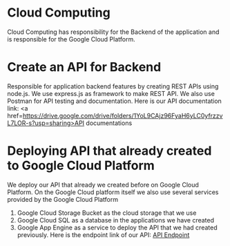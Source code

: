 # Cloud Computing
Cloud Computing has responsibility for the Backend of the application and is responsible for the Google Cloud Platform.
<br>

# Create an API for Backend
Responsible for application backend features by creating REST APIs using node.js. We use express.js as framework to make REST API. We also use Postman for API testing and documentation. Here is our API documentation link: <a href=https://drive.google.com/drive/folders/1YoL9CAjz96FyaH6yLC0yfrzzvL7LOR-s?usp=sharing>API documentations</a>
<br>

# Deploying API that already created to Google Cloud Platform
We deploy our API that already we created before on Google Cloud Platform. On the Google Cloud platform itself we also use several services provided by the Google Cloud Platform
1. Google Cloud Storage Bucket as the cloud storage that we use
2. Google Cloud SQL as a database in the applications we have created
3. Google App Engine as a service to deploy the API that we had created previously. Here is the endpoint link of our API: <a href=https://simpeapi.et.r.appspot.com> API Endpoint</a>
